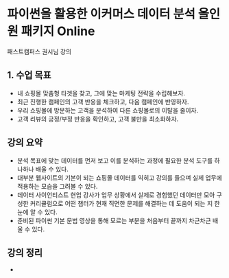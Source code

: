 # 파이썬을 활용한 이커머스 데이터 분석 올인원 패키지 Online
패스트캠퍼스 권시님 강의<br>

## 1. 수업 목표
- 내 쇼핑몰 맞춤형 타겟을 찾고, 그에 맞는 마케팅 전략을 수립해보자.
- 최근 진행한 캠페인의 고객 반응을 체크하고, 다음 캠페인에 반영하자.
- 우리 쇼핑몰에 방문하는 고객을 분석하여 다른 쇼핑몰로의 이탈을 줄이자.
- 고객 리뷰의 긍정/부정 반응을 확인하고, 고객 불만을 최소화하자.

## 강의 요약
- 분석 목표에 맞는 데이터를 먼저 보고 이를 분석하는 과정에 필요한 분석 도구를 하나하나 배울 수 있다.
- 대부분 웹사이트의 기본이 되는 쇼핑몰 데이터를 익히고 강의를 들으며 실제 업무에 적용하는 모습을 그려볼 수 있다.
- 데이터 사이언티스트 현업 강사가 업무 상황에서 실제로 경험했던 데이터만 모아 구성한 커리큘럼으로 어떤 챕터가 현재 직면한 문제를 해결하는 데 도움이 되는 지 한 눈에 알 수 있다.
- 준비된 파이썬 기본 문법 영상을 통해 모르는 부분을 처음부터 끝까지 차근차근 배울 수 있다.

## 강의 정리
- []()